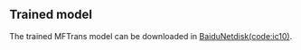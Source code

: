 ## Trained model
The trained MFTrans model can be downloaded in [BaiduNetdisk(code:ic10)](https://pan.baidu.com/s/1vkc4Xoc4h0319GM58y4iAw?pwd=ic10).

